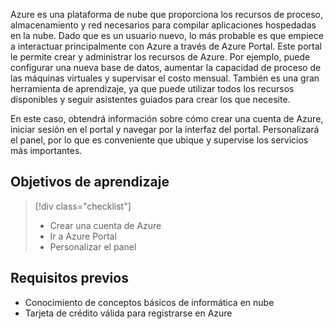 Azure es una plataforma de nube que proporciona los recursos de proceso, almacenamiento y red necesarios para compilar aplicaciones hospedadas en la nube. Dado que es un usuario nuevo, lo más probable es que empiece a interactuar principalmente con Azure a través de Azure Portal. Este portal le permite crear y administrar los recursos de Azure. Por ejemplo, puede configurar una nueva base de datos, aumentar la capacidad de proceso de las máquinas virtuales y supervisar el costo mensual. También es una gran herramienta de aprendizaje, ya que puede utilizar todos los recursos disponibles y seguir asistentes guiados para crear los que necesite.

En este caso, obtendrá información sobre cómo crear una cuenta de Azure, iniciar sesión en el portal y navegar por la interfaz del portal. Personalizará el panel, por lo que es conveniente que ubique y supervise los servicios más importantes.

## <a name="learning-objectives"></a>Objetivos de aprendizaje

> [!div class="checklist"]
> * Crear una cuenta de Azure
> * Ir a Azure Portal
> * Personalizar el panel

## <a name="prerequisites"></a>Requisitos previos

- Conocimiento de conceptos básicos de informática en nube
- Tarjeta de crédito válida para registrarse en Azure